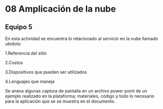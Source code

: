 # 08 Amplicación de la nube
## Equipo 5

En esta actividad se encuentra lo relacionado al servicio en la nube llamado ubidots: 

1.Referencia del sitio 

2.Costos 

3.Dispositivos que pueden ser utilizados 

4.Lenguajes que maneja

Se anexa algunas captura de pantalla en un archivo power point de un ejemplo realizado en la plataforma; materiales, código y todo lo necesario para la aplicación que se se muestra en el documento. 
